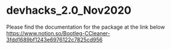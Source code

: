 # devhacks_2.0_Nov2020

Please find the documentation for the package at the link below
https://www.notion.so/Bootleg-CCleaner-3fdd1689bf1243e6976122c7825cd956
